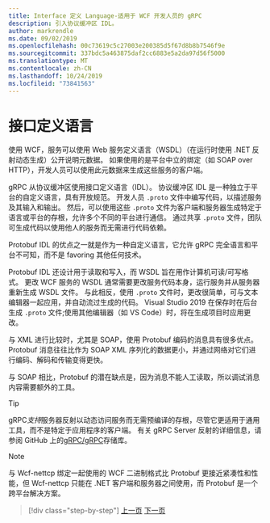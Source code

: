 ```yaml
---
title: Interface 定义 Language-适用于 WCF 开发人员的 gRPC
description: 引入协议缓冲区 IDL。
author: markrendle
ms.date: 09/02/2019
ms.openlocfilehash: 00c73619c5c27003e200385d5f67d8b8b7546f9e
ms.sourcegitcommit: 337bdc5a463875daf2cc6883e5a2da97d56f5000
ms.translationtype: MT
ms.contentlocale: zh-CN
ms.lasthandoff: 10/24/2019
ms.locfileid: "73841563"
---
```

# <a name="interface-definition-language"></a>接口定义语言

使用 WCF，服务可以使用 Web 服务定义语言（WSDL）（在运行时使用 .NET 反射动态生成）公开说明元数据。 如果使用的是平台中立的绑定（如 SOAP over HTTP），开发人员可以使用此元数据来生成这些服务的客户端。

gRPC 从协议缓冲区使用接口定义语言（IDL）。 协议缓冲区 IDL 是一种独立于平台的自定义语言，具有开放规范。 开发人员 `.proto` 文件中编写代码，以描述服务及其输入和输出。 然后，可以使用这些 `.proto` 文件为客户端和服务器生成特定于语言或平台的存根，允许多个不同的平台进行通信。 通过共享 `.proto` 文件，团队可生成代码以使用他人的服务而无需进行代码依赖。

Protobuf IDL 的优点之一就是作为一种自定义语言，它允许 gRPC 完全语言和平台不可知，而不是 favoring 其他任何技术。

Protobuf IDL 还设计用于读取和写入，而 WSDL 旨在用作计算机可读/可写格式。 更改 WCF 服务的 WSDL 通常需要更改服务代码本身，运行服务并从服务器重新生成 WSDL 文件。 与此相反，使用 `.proto` 文件时，更改很简单，可与文本编辑器一起应用，并自动流过生成的代码。 Visual Studio 2019 在保存时在后台生成 `.proto` 文件;使用其他编辑器（如 VS Code）时，将在生成项目时应用更改。

与 XML 进行比较时，尤其是 SOAP，使用 Protobuf 编码的消息具有很多优点。 Protobuf 消息往往比作为 SOAP XML 序列化的数据更小，并通过网络对它们进行编码、解码和传输变得更快。

与 SOAP 相比，Protobuf 的潜在缺点是，因为消息不能人工读取，所以调试消息内容需要额外的工具。

> [!TIP]
> gRPC*支持*服务器反射以动态访问服务而无需预编译的存根，尽管它更适用于通用工具，而不是特定于应用程序的客户端。 有关 gRPC Server 反射的详细信息，请参阅 GitHub 上的[gRPC/gRPC](https://github.com/grpc/grpc/blob/master/doc/server-reflection.md)存储库。

> [!NOTE]
> 与 Wcf-nettcp 绑定一起使用的 WCF 二进制格式比 Protobuf 更接近紧凑性和性能，但 Wcf-nettcp 只能在 .NET 客户端和服务器之间使用，而 Protobuf 是一个跨平台解决方案。

>[!div class="step-by-step"]
>[上一页](approach.md)
>[下一页](network-protocols.md)
